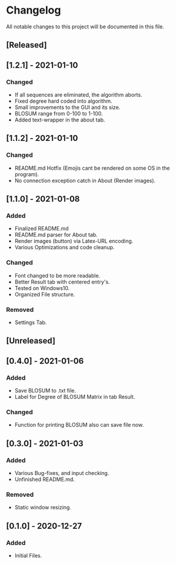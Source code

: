 # Changelog
All notable changes to this project will be documented in this file.

## [Released]
## [1.2.1] - 2021-01-10
### Changed
- If all sequences are eliminated, the algorithm aborts.
- Fixed degree hard coded into algorithm.
- Small improvements to the GUI and its size.
- BLOSUM range from 0-100 to 1-100.
- Added text-wrapper in the about tab.

## [1.1.2] - 2021-01-10
### Changed
- README.md Hotfix (Emojis cant be rendered on some OS in the program).
- No connection exception catch in About (Render images).

## [1.1.0] - 2021-01-08
### Added
- Finalized README.md
- README.md parser for About tab.
- Render images (button) via Latex-URL encoding.
- Various Optimizations and code cleanup.

### Changed
- Font changed to be more readable.
- Better Result tab with centered entry's.
- Tested on Windows10.
- Organized File structure.

### Removed
- Settings Tab.

## [Unreleased]

## [0.4.0] - 2021-01-06
### Added
- Save BLOSUM to .txt file.
- Label for Degree of BLOSUM Matrix in tab Result.

### Changed
- Function for printing BLOSUM also can save file now.

## [0.3.0] - 2021-01-03
### Added
- Various Bug-fixes, and input checking.
- Unfinished README.md.

### Removed
- Static window resizing.

## [0.1.0] - 2020-12-27
### Added
- Initial Files.
